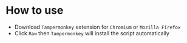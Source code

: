 # How to use

- Download `Tampermonkey` extension for `Chromium` or `Mozilla Firefox`
- Click `Raw` then `Tampermonkey` will install the script automatically
